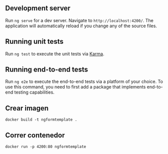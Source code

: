 ## Development server

Run `ng serve` for a dev server. Navigate to `http://localhost:4200/`. The application will automatically reload if you change any of the source files.

## Running unit tests

Run `ng test` to execute the unit tests via [Karma](https://karma-runner.github.io).

## Running end-to-end tests

Run `ng e2e` to execute the end-to-end tests via a platform of your choice. To use this command, you need to first add a package that implements end-to-end testing capabilities.

## Crear imagen

    docker build -t ngformtemplate .

## Correr contenedor

    docker run -p 4200:80 ngformtemplate

[//]: # (--network ngformtemplate .)

[//]: # (When the download is complete, the docker run command will create a running database within a Docker container. For PostgreSQL, the POSTGRES_PASSWORD environment variable must be specified with the -e option:)

[//]: # (    $docker run -e POSTGRES_PASSWORD=password postgres)

[//]: # ()
[//]: # (Next, we'll test our database container connection.)
